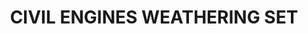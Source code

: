 ---
layout: product
title: "CIVIL ENGINES WEATHERING SET"
price: "N/A" 
desc: "Set za weathering"
img_path: "/assets/img/A.MIG-7146.webp"
brand: "AMMO"
available: false
special_offer: false
new: false
soon: false
cat: "060000"
subcat: "060800"
subsubcat: "00"
sifra: "A.MIG-7146"
popular: false
spec: false
---